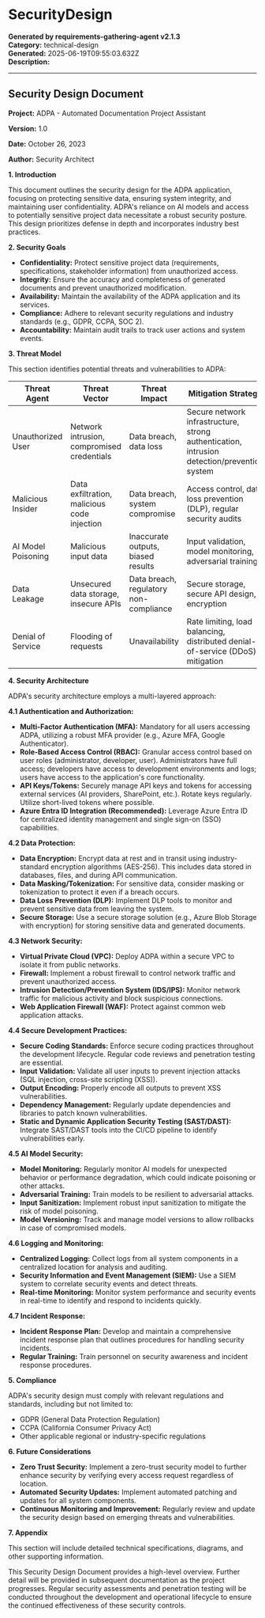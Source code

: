 # SecurityDesign

**Generated by requirements-gathering-agent v2.1.3**  
**Category:** technical-design  
**Generated:** 2025-06-19T09:55:03.632Z  
**Description:** 

---

## Security Design Document

**Project:** ADPA - Automated Documentation Project Assistant

**Version:** 1.0

**Date:** October 26, 2023

**Author:** Security Architect


**1. Introduction**

This document outlines the security design for the ADPA application, focusing on protecting sensitive data, ensuring system integrity, and maintaining user confidentiality.  ADPA's reliance on AI models and access to potentially sensitive project data necessitate a robust security posture.  This design prioritizes defense in depth and incorporates industry best practices.

**2. Security Goals**

* **Confidentiality:** Protect sensitive project data (requirements, specifications, stakeholder information) from unauthorized access.
* **Integrity:** Ensure the accuracy and completeness of generated documents and prevent unauthorized modification.
* **Availability:** Maintain the availability of the ADPA application and its services.
* **Compliance:** Adhere to relevant security regulations and industry standards (e.g., GDPR, CCPA, SOC 2).
* **Accountability:** Maintain audit trails to track user actions and system events.


**3. Threat Model**

This section identifies potential threats and vulnerabilities to ADPA:

| Threat Agent      | Threat Vector                               | Threat Impact          | Mitigation Strategy                                                                    |
|-------------------|-------------------------------------------|------------------------|----------------------------------------------------------------------------------------|
| Unauthorized User | Network intrusion, compromised credentials | Data breach, data loss | Secure network infrastructure, strong authentication, intrusion detection/prevention system |
| Malicious Insider | Data exfiltration, malicious code injection | Data breach, system compromise | Access control, data loss prevention (DLP), regular security audits                      |
| AI Model Poisoning | Malicious input data                       | Inaccurate outputs, biased results | Input validation, model monitoring, adversarial training                                  |
| Data Leakage       | Unsecured data storage, insecure APIs       | Data breach, regulatory non-compliance | Secure storage, secure API design, encryption                                            |
| Denial of Service  | Flooding of requests                       | Unavailability          | Rate limiting, load balancing, distributed denial-of-service (DDoS) mitigation         |


**4. Security Architecture**

ADPA's security architecture employs a multi-layered approach:

**4.1 Authentication and Authorization:**

* **Multi-Factor Authentication (MFA):** Mandatory for all users accessing ADPA, utilizing a robust MFA provider (e.g., Azure MFA, Google Authenticator).
* **Role-Based Access Control (RBAC):** Granular access control based on user roles (administrator, developer, user).  Administrators have full access; developers have access to development environments and logs; users have access to the application's core functionality.
* **API Keys/Tokens:**  Securely manage API keys and tokens for accessing external services (AI providers, SharePoint, etc.).  Rotate keys regularly.  Utilize short-lived tokens where possible.
* **Azure Entra ID Integration (Recommended):** Leverage Azure Entra ID for centralized identity management and single sign-on (SSO) capabilities.


**4.2 Data Protection:**

* **Data Encryption:** Encrypt data at rest and in transit using industry-standard encryption algorithms (AES-256). This includes data stored in databases, files, and during API communication.
* **Data Masking/Tokenization:** For sensitive data, consider masking or tokenization to protect it even if a breach occurs.
* **Data Loss Prevention (DLP):** Implement DLP tools to monitor and prevent sensitive data from leaving the system.
* **Secure Storage:** Use a secure storage solution (e.g., Azure Blob Storage with encryption) for storing sensitive data and generated documents.


**4.3 Network Security:**

* **Virtual Private Cloud (VPC):** Deploy ADPA within a secure VPC to isolate it from public networks.
* **Firewall:** Implement a robust firewall to control network traffic and prevent unauthorized access.
* **Intrusion Detection/Prevention System (IDS/IPS):** Monitor network traffic for malicious activity and block suspicious connections.
* **Web Application Firewall (WAF):** Protect against common web application attacks.


**4.4 Secure Development Practices:**

* **Secure Coding Standards:** Enforce secure coding practices throughout the development lifecycle.  Regular code reviews and penetration testing are essential.
* **Input Validation:** Validate all user inputs to prevent injection attacks (SQL injection, cross-site scripting (XSS)).
* **Output Encoding:** Properly encode all outputs to prevent XSS vulnerabilities.
* **Dependency Management:** Regularly update dependencies and libraries to patch known vulnerabilities.
* **Static and Dynamic Application Security Testing (SAST/DAST):**  Integrate SAST/DAST tools into the CI/CD pipeline to identify vulnerabilities early.


**4.5 AI Model Security:**

* **Model Monitoring:** Regularly monitor AI models for unexpected behavior or performance degradation, which could indicate poisoning or other attacks.
* **Adversarial Training:** Train models to be resilient to adversarial attacks.
* **Input Sanitization:**  Implement robust input sanitization to mitigate the risk of model poisoning.
* **Model Versioning:** Track and manage model versions to allow rollbacks in case of compromised models.


**4.6 Logging and Monitoring:**

* **Centralized Logging:** Collect logs from all system components in a centralized location for analysis and auditing.
* **Security Information and Event Management (SIEM):** Use a SIEM system to correlate security events and detect threats.
* **Real-time Monitoring:** Monitor system performance and security events in real-time to identify and respond to incidents quickly.


**4.7 Incident Response:**

* **Incident Response Plan:** Develop and maintain a comprehensive incident response plan that outlines procedures for handling security incidents.
* **Regular Training:** Train personnel on security awareness and incident response procedures.


**5. Compliance**

ADPA's security design must comply with relevant regulations and standards, including but not limited to:

* GDPR (General Data Protection Regulation)
* CCPA (California Consumer Privacy Act)
* Other applicable regional or industry-specific regulations


**6. Future Considerations**

* **Zero Trust Security:**  Implement a zero-trust security model to further enhance security by verifying every access request regardless of location.
* **Automated Security Updates:**  Implement automated patching and updates for all system components.
* **Continuous Monitoring and Improvement:**  Regularly review and update the security design based on emerging threats and vulnerabilities.


**7. Appendix**

This section will include detailed technical specifications, diagrams, and other supporting information.


This Security Design Document provides a high-level overview.  Further detail will be provided in subsequent documentation as the project progresses.  Regular security assessments and penetration testing will be conducted throughout the development and operational lifecycle to ensure the continued effectiveness of these security controls.
